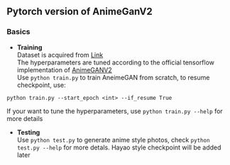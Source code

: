 ## Pytorch version of AnimeGanV2
### Basics
- **Training**<br>
Dataset is acquired from [Link](https://github.com/TachibanaYoshino/AnimeGAN/releases/tag/dataset-1)<br>
The hyperparameters are tuned according to the official tensorflow implementation of [AnimeGANV2](https://github.com/TachibanaYoshino/AnimeGANv2)<br>
Use `python train.py` to train AneimeGAN from scratch, to resume checkpoint, use:<br>
```
python train.py --start_epoch <int> --if_resume True
```
If your want to tune the hyperparameters, use `python train.py --help` for more details<br>
- **Testing**<br>
Use `python test.py` to generate anime style photos, check `python test.py --help` for more detals. Hayao style checkpoint will be added later<br>
